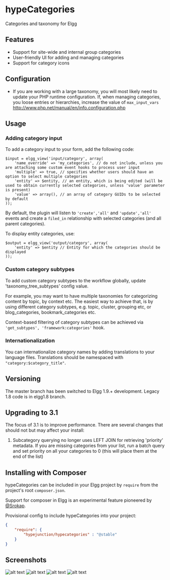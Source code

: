hypeCategories
==============

Categories and taxonomy for Elgg

## Features ##

* Support for site-wide and internal group categories
* User-friendly UI for adding and managing categories
* Support for category icons

## Configuration ##

* If you are working with a large taxonomy, you will most likely need to update your PHP runtime configuration.
If, when managing categories, you loose entries or hierarchies, increase the value of ```max_input_vars```
http://www.php.net/manual/en/info.configuration.php

## Usage

### Adding category input

To add a category input to your form, add the following code:

```
$input = elgg_view('input/category', array(
	'name_override' => 'my_categories', // do not include, unless you are attaching some custom event hooks to process user input
	'multiple' => true, // specifies whether users should have an option to select multiple categories
	'entity' => $entity, // an entity, which is being edited (will be used to obtain currently selected categories, unless 'value' parameter is present)
	'value' => array(), // an array of category GUIDs to be selected by default
));
```

By default, the plugin will listen to ```'create','all'``` and ```'update','all'``` events
and create a ```filed_in``` relationship with selected categories (and all parent categories).

To display entity categories, use:

```
$output = elgg_view('output/category', array(
	'entity' => $entity // Entity for which the categories should be displayed
));
```

### Custom category subtypes

To add custom category subtypes to the workflow globally, update 'taxonomy_tree_subtypes' config value.

For example, you may want to have multiple taxonomies for categorizing content by topic, by context etc. The easiest way to achieve that, is by using different
category subtypes, e.g. topic, cluster, grouping etc, or blog_categories, bookmark_categories etc.

Context-based filtering of category subtypes can be achieved via ```'get_subtypes', 'framework:categories'``` hook.


### Internationalization

You can internationalize category names by adding translations to your language files. Translations should be namespaced with ```"category:$category_title"```. 

## Versioning

The master branch has been switched to Elgg 1.9.+ development.
Legacy 1.8 code is in elgg1.8 branch.

## Upgrading to 3.1

The focus of 3.1 is to improve performance. There are several changes that should  not but may affect your install:

1. Subcategory querying no longer uses LEFT JOIN for retrieving 'priority' metadata. If you are missing categories from your list,
run a batch query and set priority on all your categories to 0 (this will place them at the end of the list)

## Installing with Composer

hypeCategories can be included in your Elgg project by ```require``` from the project's
root ```composer.json```.

Support for composer in Elgg is an experimental feature pioneered by [@Srokap](https://github.com/Srokap/ "Paweł Sroka").

Provisional config to include hypeCategories into your project:
```json
{
	"require": {
		"hypejunction/hypecategories" : "@stable"
	}
}
```

## Screenshots ##

![alt text](https://raw.github.com/hypeJunction/hypeCategories/master/screenshots/manage.png "Category Management Tool")
![alt text](https://raw.github.com/hypeJunction/hypeCategories/master/screenshots/form.png "Form Field")
![alt text](https://raw.github.com/hypeJunction/hypeCategories/master/screenshots/tree.png "Categories Tree")
![alt text](https://raw.github.com/hypeJunction/hypeCategories/master/screenshots/category_view.png "Category Full View")